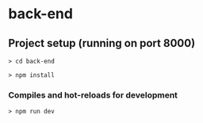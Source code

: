 # back-end

## Project setup (running on port 8000)
```
> cd back-end
```

```
> npm install
```

### Compiles and hot-reloads for development
```
> npm run dev
```
